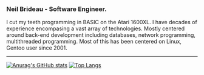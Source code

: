 ### Neil Brideau - Software Engineer.

I cut my teeth programming in BASIC on the Atari 1600XL. I have decades of experience encompasing a vast array of technologies. Mostly centered around back-end development including databases, network programming, multithreaded programming. Most of this has been centered on Linux, Gentoo user since 2001.

---

[![Anurag's GitHub stats](https://github-readme-stats-nbrideau.vercel.app/api?username=nbrideau&count_private=true&show_icons=true)](https://github.com/anuraghazra/github-readme-stats)
[![Top Langs](https://github-readme-stats.vercel.app/api/top-langs/?username=nbrideau&layout=compact&langs_count=10)](https://github.com/anuraghazra/github-readme-stats)
